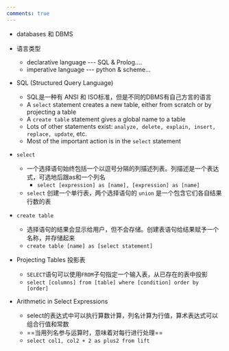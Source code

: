 ```yaml
---
comments: true
---
```


- databases 和 DBMS

- 语言类型
	- declarative  language --- SQL & Prolog....
	- imperative language --- python & scheme...

- SQL (Structured Query Language)
	- SQL是一种有 ANSI 和 ISO标准，但是不同的DBMS有自己方言的语言
	- A `select` statement creates a new table, either from scratch or by projecting a table
	- A `create table` statement gives a global name to a table
	- Lots of other statements exist: `analyze, delete, explain, insert, replace, update`, etc.
	- Most of the important action is in the `select` statement

- `select` 
	- 一个选择语句始终包括一个以逗号分隔的列描述列表。列描述是一个表达式，可选地后跟as和一个列名
		- `select [expression] as [name], [expression] as [name]`
	- `select` 创建一个单行表，两个选择语句的 `union` 是一个包含它们各自结果行数的表

- `create table`
	- 选择语句的结果会显示给用户，但不会存储。创建表语句给结果赋予一个名称，并存储起来
	- `create table [name] as [select statement]`

- Projecting Tables 投影表
	- `SELECT`语句可以使用`FROM`子句指定一个输入表，从已存在的表中投影
	- `select [columns] from [table] where [condition] order by [order]`

- Arithmetic in Select Expressions
	- select的表达式中可以执行算数计算，列名计算为行值，算术表达式可以组合行值和常数
	- ==当用列名参与运算时，意味着对每行进行处理==
	- `select col1, col2 + 2 as plus2 from lift`